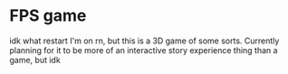 # FPS game
idk what restart I'm on rn, but this is a 3D game of some sorts. Currently planning for it to be more of an interactive story experience thing than a game, but idk